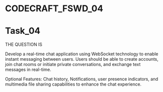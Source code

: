 # CODECRAFT_FSWD_04

# Task_04
THE QUESTION IS

Develop a real-time chat application using WebSocket technology to enable instant messaging between users. Users should be able to create accounts, join chat rooms or initiate private conversations, and exchange text messages in real-time.

Optional Features: Chat history, Notifications, user presence indicators, and multimedia file sharing capabilities to enhance the chat experience.

